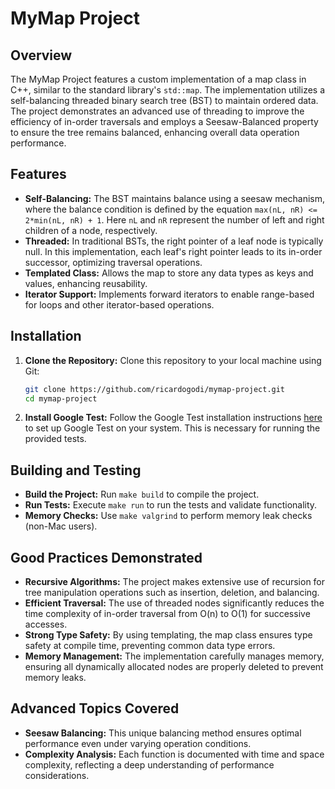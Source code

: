 # MyMap Project

## Overview
The MyMap Project features a custom implementation of a map class in C++, similar to the standard library's `std::map`. The implementation utilizes a self-balancing threaded binary search tree (BST) to maintain ordered data. The project demonstrates an advanced use of threading to improve the efficiency of in-order traversals and employs a Seesaw-Balanced property to ensure the tree remains balanced, enhancing overall data operation performance.

## Features
- **Self-Balancing:** The BST maintains balance using a seesaw mechanism, where the balance condition is defined by the equation `max(nL, nR) <= 2*min(nL, nR) + 1`. Here `nL` and `nR` represent the number of left and right children of a node, respectively.
- **Threaded:** In traditional BSTs, the right pointer of a leaf node is typically null. In this implementation, each leaf's right pointer leads to its in-order successor, optimizing traversal operations.
- **Templated Class:** Allows the map to store any data types as keys and values, enhancing reusability.
- **Iterator Support:** Implements forward iterators to enable range-based for loops and other iterator-based operations.

## Installation

1. **Clone the Repository:** Clone this repository to your local machine using Git:

    ```bash
    git clone https://github.com/ricardogodi/mymap-project.git
    cd mymap-project
    ```

2. **Install Google Test:** Follow the Google Test installation instructions [here](https://github.com/google/googletest) to set up Google Test on your system. This is necessary for running the provided tests.

## Building and Testing

- **Build the Project:** Run `make build` to compile the project.
- **Run Tests:** Execute `make run` to run the tests and validate functionality.
- **Memory Checks:** Use `make valgrind` to perform memory leak checks (non-Mac users).

## Good Practices Demonstrated

- **Recursive Algorithms:** The project makes extensive use of recursion for tree manipulation operations such as insertion, deletion, and balancing.
- **Efficient Traversal:** The use of threaded nodes significantly reduces the time complexity of in-order traversal from O(n) to O(1) for successive accesses.
- **Strong Type Safety:** By using templating, the map class ensures type safety at compile time, preventing common data type errors.
- **Memory Management:** The implementation carefully manages memory, ensuring all dynamically allocated nodes are properly deleted to prevent memory leaks.

## Advanced Topics Covered

- **Seesaw Balancing:** This unique balancing method ensures optimal performance even under varying operation conditions.
- **Complexity Analysis:** Each function is documented with time and space complexity, reflecting a deep understanding of performance considerations.

